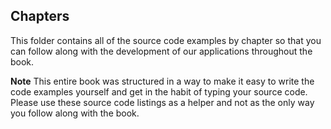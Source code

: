 ## Chapters

This folder contains all of the source code examples by chapter
so that you can follow along with the development of our applications
throughout the book.

**Note** This entire book was structured in a way to make it easy
to write the code examples yourself and get in the habit of typing
your source code. Please use these source code listings as a helper
and not as the only way you follow along with the book. 
